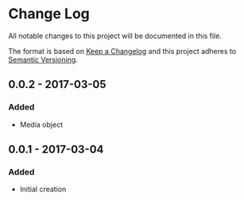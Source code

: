 # Change Log
All notable changes to this project will be documented in this file.

The format is based on [Keep a Changelog](http://keepachangelog.com/)
and this project adheres to [Semantic Versioning](http://semver.org/).

## 0.0.2 - 2017-03-05
### Added
- Media object

## 0.0.1 - 2017-03-04
### Added
- Initial creation